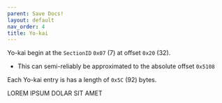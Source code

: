 ```yaml
---
parent: Save Docs!
layout: default
nav_order: 4
title: Yo-kai
---
```


Yo-kai begin at the `SectionID` `0x07` (7) at offset `0x20` (32).
  - This can semi-reliably be approximated to the absolute offset `0x5108` 
   
Each Yo-kai entry is has a length of `0x5C` (92) bytes.

LOREM IPSUM DOLAR SIT AMET
